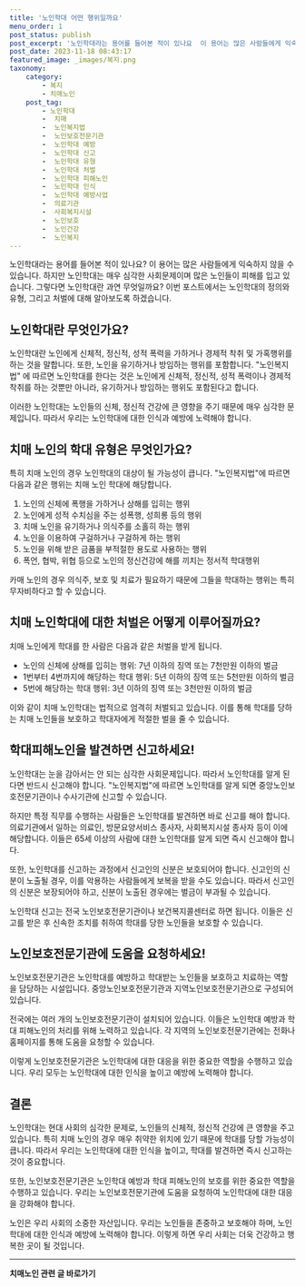 ```yaml
---
title: '노인학대 어떤 행위일까요'
menu_order: 1
post_status: publish
post_excerpt: '노인학대라는 용어를 들어본 적이 있나요  이 용어는 많은 사람들에게 익숙하지 않을 수 있습니다. 하지만 노인학대는 매우 심각한 사회문제이며 많은 노인들이 피해를 입고 있습니다. 그렇다면 노인학대란 과연 무엇일까요  이번 포스트에서는 노인학대의 정의와 유형, 그리고 처벌에 대해 알아보도록 하겠습니다.'
post_date: 2023-11-18 08:43:17
featured_image: _images/복지.png
taxonomy:
    category:
        - 복지
        - 치매노인
    post_tag:
        - 노인학대
        -  치매
        -  노인복지법
        -  노인보호전문기관
        -  노인학대 예방
        -  노인학대 신고
        -  노인학대 유형
        -  노인학대 처벌
        -  노인학대 피해노인
        -  노인학대 인식
        -  노인학대 예방사업
        -  의료기관
        -  사회복지시설
        -  노인보호
        -  노인건강
        -  노인복지
---
```




노인학대라는 용어를 들어본 적이 있나요? 이 용어는 많은 사람들에게 익숙하지 않을 수 있습니다. 하지만 노인학대는 매우 심각한 사회문제이며 많은 노인들이 피해를 입고 있습니다. 그렇다면 노인학대란 과연 무엇일까요? 이번 포스트에서는 노인학대의 정의와 유형, 그리고 처벌에 대해 알아보도록 하겠습니다. 

## 노인학대란 무엇인가요?

노인학대란 노인에게 신체적, 정신적, 성적 폭력을 가하거나 경제적 착취 및 가혹행위를 하는 것을 말합니다. 또한, 노인을 유기하거나 방임하는 행위를 포함합니다. "노인복지법" 에 따르면 노인학대를 한다는 것은 노인에게 신체적, 정신적, 성적 폭력이나 경제적 착취를 하는 것뿐만 아니라, 유기하거나 방임하는 행위도 포함된다고 합니다.

이러한 노인학대는 노인들의 신체, 정신적 건강에 큰 영향을 주기 때문에 매우 심각한 문제입니다. 따라서 우리는 노인학대에 대한 인식과 예방에 노력해야 합니다.

## 치매 노인의 학대 유형은 무엇인가요?

특히 치매 노인의 경우 노인학대의 대상이 될 가능성이 큽니다. "노인복지법"에 따르면 다음과 같은 행위는 치매 노인 학대에 해당합니다.

1. 노인의 신체에 폭행을 가하거나 상해를 입히는 행위
2. 노인에게 성적 수치심을 주는 성폭행, 성희롱 등의 행위
3. 치매 노인을 유기하거나 의식주를 소홀히 하는 행위
4. 노인을 이용하여 구걸하거나 구걸하게 하는 행위
5. 노인을 위해 받은 금품을 부적절한 용도로 사용하는 행위
6. 폭언, 협박, 위협 등으로 노인의 정신건강에 해를 끼치는 정서적 학대행위

카매 노인의 경우 의식주, 보호 및 치료가 필요하기 때문에 그들을 학대하는 행위는 특히 무자비하다고 할 수 있습니다.

## 치매 노인학대에 대한 처벌은 어떻게 이루어질까요?

치매 노인에게 학대를 한 사람은 다음과 같은 처벌을 받게 됩니다. 

- 노인의 신체에 상해를 입히는 행위: 7년 이하의 징역 또는 7천만원 이하의 벌금
- 1번부터 4번까지에 해당하는 학대 행위: 5년 이하의 징역 또는 5천만원 이하의 벌금
- 5번에 해당하는 학대 행위: 3년 이하의 징역 또는 3천만원 이하의 벌금

이와 같이 치매 노인학대는 법적으로 엄격히 처벌되고 있습니다. 이를 통해 학대를 당하는 치매 노인들을 보호하고 학대자에게 적절한 벌을 줄 수 있습니다.

## 학대피해노인을 발견하면 신고하세요!

노인학대는 눈을 감아서는 안 되는 심각한 사회문제입니다. 따라서 노인학대를 알게 된다면 반드시 신고해야 합니다. "노인복지법"에 따르면 노인학대를 알게 되면 중앙노인보호전문기관이나 수사기관에 신고할 수 있습니다.

하지만 특정 직무를 수행하는 사람들은 노인학대를 발견하면 바로 신고를 해야 합니다. 의료기관에서 일하는 의료인, 방문요양서비스 종사자, 사회복지시설 종사자 등이 이에 해당합니다. 이들은 65세 이상의 사람에 대한 노인학대를 알게 되면 즉시 신고해야 합니다.

또한, 노인학대를 신고하는 과정에서 신고인의 신분은 보호되어야 합니다. 신고인의 신분이 노출될 경우, 이를 악용하는 사람들에게 보복을 받을 수도 있습니다. 따라서 신고인의 신분은 보장되어야 하고, 신분이 노출된 경우에는 벌금이 부과될 수 있습니다.

노인학대 신고는 전국 노인보호전문기관이나 보건복지콜센터로 하면 됩니다. 이들은 신고를 받은 후 신속한 조치를 취하여 학대를 당한 노인들을 보호할 수 있습니다.

## 노인보호전문기관에 도움을 요청하세요!

노인보호전문기관은 노인학대를 예방하고 학대받는 노인들을 보호하고 치료하는 역할을 담당하는 시설입니다. 중앙노인보호전문기관과 지역노인보호전문기관으로 구성되어 있습니다.

전국에는 여러 개의 노인보호전문기관이 설치되어 있습니다. 이들은 노인학대 예방과 학대 피해노인의 처리를 위해 노력하고 있습니다. 각 지역의 노인보호전문기관에는 전화나 홈페이지를 통해 도움을 요청할 수 있습니다.

이렇게 노인보호전문기관은 노인학대에 대한 대응을 위한 중요한 역할을 수행하고 있습니다. 우리 모두는 노인학대에 대한 인식을 높이고 예방에 노력해야 합니다.

## 결론

노인학대는 현대 사회의 심각한 문제로, 노인들의 신체적, 정신적 건강에 큰 영향을 주고 있습니다. 특히 치매 노인의 경우 매우 취약한 위치에 있기 때문에 학대를 당할 가능성이 큽니다. 따라서 우리는 노인학대에 대한 인식을 높이고, 학대를 발견하면 즉시 신고하는 것이 중요합니다.

또한, 노인보호전문기관은 노인학대 예방과 학대 피해노인의 보호를 위한 중요한 역할을 수행하고 있습니다. 우리는 노인보호전문기관에 도움을 요청하여 노인학대에 대한 대응을 강화해야 합니다.

노인은 우리 사회의 소중한 자산입니다. 우리는 노인들을 존중하고 보호해야 하며, 노인학대에 대한 인식과 예방에 노력해야 합니다. 이렇게 하면 우리 사회는 더욱 건강하고 행복한 곳이 될 것입니다.
<!-- wp:separator -->
<hr class="wp-block-separator has-alpha-channel-opacity"/>
<!-- /wp:separator -->

<!-- wp:group {"backgroundColor":"base","layout":{"type":"constrained"}} -->
<div class="wp-block-group has-base-background-color has-background"><!-- wp:paragraph {"align":"center","fontSize":"medium"} -->
<p class="has-text-align-center has-large-font-size"><strong>치매노인 관련 글 바로가기</strong></p>
<!-- /wp:paragraph -->


<!-- wp:latest-posts
{"categories":[{"id":24707,"count":19,"description":"","link":"https://uknowlaw.com/category/%ec%b9%98%eb%a7%a4%eb%85%b8%ec%9d%b8/","name":"치매노인","slug":"치매노인","taxonomy":"category","parent":0,"meta":[],"_links":{"self":[{"href":"https://uknowlaw.com/wp-json/wp/v2/categories/24707"}],"collection":[{"href":"https://uknowlaw.com/wp-json/wp/v2/categories"}],"about":[{"href":"https://uknowlaw.com/wp-json/wp/v2/taxonomies/category"}],"wp:post_type":[{"href":"https://uknowlaw.com/wp-json/wp/v2/posts?categories=24707"}],"curies":[{"name":"wp","href":"https://api.w.org/{rel}","templated":true}]}}],"postsToShow":100,"excerptLength":28,"postLayout":"grid","columns":2,"featuredImageAlign":"left","featuredImageSizeSlug":"large","fontSize":"small"} /--></div>
<!-- /wp:group -->